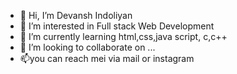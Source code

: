 - 👋 Hi, I’m Devansh Indoliyan
- 👀 I’m interested in  Full stack Web Development
- 🌱 I’m currently learning html,css,java script, c,c++ 
- 💞️ I’m looking to collaborate on ...
- 📫you can reach mei via mail or instagram

<!---
Itachi2123/Itachi2123 is a ✨ special ✨ repository because its `README.md` (this file) appears on your GitHub profile.
You can click the Preview link to take a look at your changes.
--->
